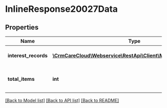 # InlineResponse20027Data

## Properties
Name | Type | Description | Notes
------------ | ------------- | ------------- | -------------
**interest_records** | [**\CrmCareCloud\Webservice\RestApi\Client\Model\InterestRecord[]**](InterestRecord.md) | List of interest records | [optional] 
**total_items** | **int** | Count of all found intertest records | [optional] 

[[Back to Model list]](../../README.md#documentation-for-models) [[Back to API list]](../../README.md#documentation-for-api-endpoints) [[Back to README]](../../README.md)

